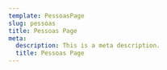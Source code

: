 ```yaml
---
template: PessoasPage
slug: pessoas
title: Pessoas Page
meta:
  description: This is a meta description.
  title: Pessoas Page
---
```

